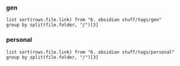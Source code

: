 ### gen
```dataview
list sort(rows.file.link) from "6. obsidian stuff/tags/gen"
group by split(file.folder, "/")[3]
```

### personal
```dataview
list sort(rows.file.link) from "6. obsidian stuff/tags/personal"
group by split(file.folder, "/")[3]
```
